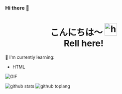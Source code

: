 ### Hi there 👋

<h1 align="center">こんにちは〜 <img src="https://user-images.githubusercontent.com/1303154/88677602-1635ba80-d120-11ea-84d8-d263ba5fc3c0.gif" width="40px" alt="hi"><br>Rell here!</h1>

:page_with_curl: I'm currently learning:
- HTML

<img align="center" fit="fill" alt="GIF" src="https://media.giphy.com/media/836HiJc7pgzy8iNXCn/giphy.gif" />


![github stats](https://github-readme-stats.vercel.app/api?username=Rlxfly&show_icons=true&theme=radical)
![github toplang](https://github-readme-stats.vercel.app/api/top-langs/?username=Rlxfly&layout=compact&theme=nightowl)
